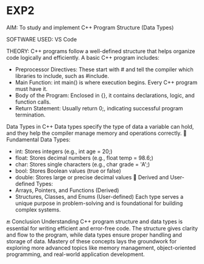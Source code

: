 # EXP2
AIM: 
To study and implement C++ Program Structure (Data Types)

SOFTWARE USED:
VS Code

THEORY:
C++ programs follow a well-defined structure that helps organize code logically and efficiently. A basic C++ program includes:
- Preprocessor Directives: These start with # and tell the compiler which libraries to include, such as #include<iostream>.
- Main Function: int main() is where execution begins. Every C++ program must have it.
- Body of the Program: Enclosed in {}, it contains declarations, logic, and function calls.
- Return Statement: Usually return 0;, indicating successful program termination.

Data Types in C++
Data types specify the type of data a variable can hold, and they help the compiler manage memory and operations correctly.
🔹 Fundamental Data Types:
- int: Stores integers (e.g., int age = 20;)
- float: Stores decimal numbers (e.g., float temp = 98.6;)
- char: Stores single characters (e.g., char grade = 'A';)
- bool: Stores Boolean values (true or false)
- double: Stores large or precise decimal values
🔹 Derived and User-defined Types:
- Arrays, Pointers, and Functions (Derived)
- Structures, Classes, and Enums (User-defined)
Each type serves a unique purpose in problem-solving and is foundational for building complex systems.

🔚 Conclusion
Understanding C++ program structure and data types is essential for writing efficient and error-free code. The structure gives clarity and flow to the program, while data types ensure proper handling and storage of data. Mastery of these concepts lays the groundwork for exploring more advanced topics like memory management, object-oriented programming, and real-world application development.

